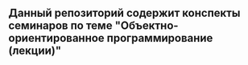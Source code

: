 Данный репозиторий содержит конспекты семинаров по теме "Объектно-ориентированное программирование (лекции)"
---
